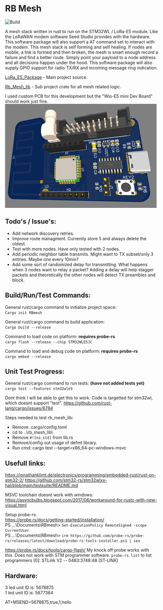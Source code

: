 # RB Mesh
![Build](https://github.com/kbittle/RBmesh/actions/workflows/rust.yml/badge.svg)

A mesh stack written in rust to run on the STM32WL / LoRa-E5 module. Like the LoRaWAN modem software Seed Studio provides with the hardware. This software package will also support a AT command set to interact with the modem. This mesh stack is self forming and self healing. If nodes are mobile, a link is formed and then broken, the mesh is smart enough record a failure and find a better route. Simply point your payload to a node address and all decisions happen under the hood. This software package will also supply GPIO support for radio TX/RX and incoming message ring indication.

[LoRa_E5_Package](lora_e5_package/README.md) - Main project source.

[Rb_Mesh_lib](rb_mesh_lib/README.md) - Sub project crate for all mesh related logic.

I used custom PCB for this development but the "Wio-E5 mini Dev Board" should work just fine.<br />
![Alt text](resources/3d_render.png?raw=true "Custom PCB")

## Todo's / Issue's:
- Add network discovery retries.
- Improve route managment. Currently store 5 and always delete the oldest.
- Test with more nodes. Have only tested with 2 nodes.
- Add periodic neighbor table transmits. Might want to TX subset/only 3 entries. Maybe one every 10min?
- Add some sort of randomized delay for transmitting. What happens when 3 nodes want to relay a packet? Adding a delay will help stagger packets and theoretically the other nodes will detect TX preambles and block.

## Build/Run/Test Commands:
General rust/cargo command to initialize project space:<br />
`Cargo init RBmesh`

General rust/cargo command to build application:<br />
`Cargo build --release`

Command to load code on platform: **requires probe-rs**<br />
`cargo flash --release --chip STM32WLE5JC`

Command to load and debug code on platform: **requires probe-rs**<br />
`cargo embed --release`

## Unit Test Progress:
General rust/cargo command to run tests: **(have not added tests yet)**<br />
`cargo test --features stm32wle5`

Dont think I will be able to get this to work. Code is targetted for stm32wl, which doesnt support "test".
https://github.com/rust-lang/cargo/issues/6784

Steps needed to test rb_mesh_lib:
- Remove .cargo/config.toml
- cd to ..\rb_mesh_lib\
- Remove `#![no_std]` from lib.rs
- Remove/config out usage of defmt library.
- Run cmd: cargo test --target=x86_64-pc-windows-msvc

## Usefull links:
https://jonathanklimt.de/electronics/programming/embedded-rust/rust-on-stm32-2/
https://github.com/stm32-rs/stm32wlxx-hal/blob/main/testsuite/README.md

MSVC toolchain doesnt work with windows:<br />
https://asyncbulbs.blogspot.com/2017/06/workaround-for-rustc-with-new-visual.html

Setup probe-rs:<br />
https://probe.rs/docs/getting-started/installation/<br />
PS ...\Documents\RBmesh> `Set-ExecutionPolicy RemoteSigned -scope CurrentUser`<br />
PS ...\Documents\RBmesh> `irm https://github.com/probe-rs/probe-rs/releases/latest/download/probe-rs-tools-installer.ps1 | iex`<br />

https://probe.rs/docs/tools/cargo-flash/
My knock off probe works with this. Does not work with STM programmer software.
`probe-rs list` to list programmers
[0]: STLink V2 -- 0483:3748:48 (ST-LINK)

## Hardware:
3 led unit ID is: 5678875<br />
1 led unit ID is: 5677364<br />

AT+MSEND=5678875,true,1,hello

